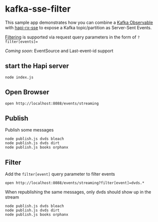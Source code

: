 # **kafka-sse-filter**

This sample app demonstrates how you can combine a [Kafka Observable](https://github.com/kristofsajdak/rx-no-kafka) with 
[hapi-rx-sse](https://github.com/kristofsajdak/hapi-rx-sse) to expose a Kafka topic/partition as Server-Sent Events.

[Filtering](#filter) is supported via request query parameters in the form of `?filter[events]=` 

*Coming soon*: EventSource and Last-event-id support
  
## start the Hapi server
  
```  
node index.js
```

## Open Browser

```
open http://localhost:8088/events/streaming
```

## Publish

Publish some messages

```
node publish.js dvds bleach   
node publish.js dvds dirt
node publish.js books orphanx
```

## Filter

Add the `filter[event]` query parameter to filter events

```
open http://localhost:8088/events/streaming?filter[event]=dvds.*
```

When republishing the same messages, only dvds should show up in the stream

```
node publish.js dvds bleach   
node publish.js dvds dirt
node publish.js books orphanx
```